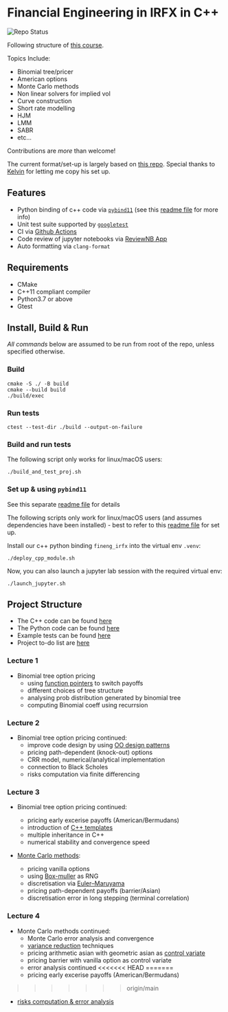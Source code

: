 # Financial Engineering in IRFX in C++

![Repo Status](https://github.com/ccjeremylo/FinEng-in-IRFX/actions/workflows/cpp-ubuntu.yml/badge.svg?branch=main)

Following structure of [this course](https://www.city.ac.uk/prospective-students/courses/short-courses/financial-engineering-in-interest-rates-and-fx-cplusplus-applications-in-quantitative-finance). <br />

Topics Include:

- Binomial tree/pricer
- American options
- Monte Carlo methods
- Non linear solvers for implied vol
- Curve construction
- Short rate modelling
- HJM
- LMM
- SABR
- etc... <br />
  
Contributions are *more* than welcome! <br />

The current format/set-up is largely based on [this repo](https://github.com/KYLChiu/ExoticMonteCarloEngine/tree/master). Special thanks to [Kelvin](https://github.com/KYLChiu) for letting me copy his set up.

## Features

- Python binding of c++ code via [```pybind11```](https://github.com/pybind/pybind11) (see this [readme file](https://github.com/ccjeremylo/FinEng-in-IRFX/blob/main/src/pybind_example/README.md) for more info)
- Unit test suite supported by [```googletest```](https://github.com/google/googletest)
- CI via [Github Actions](https://github.com/features/actions)
- Code review of jupyter notebooks via [ReviewNB App](https://github.com/apps/review-notebook-app)
- Auto formatting via ```clang-format```

## Requirements

- CMake
- C++11 compliant compiler
- Python3.7 or above
- Gtest

## Install, Build & Run

*All commands* below are assumed to be run from root of the repo, unless specified otherwise.

### Build

```
cmake -S ./ -B build
cmake --build build
./build/exec
```

### Run tests

```
ctest --test-dir ./build --output-on-failure
```

### Build and run tests

The following script only works for linux/macOS users:

```
./build_and_test_proj.sh
```

### Set up & using ```pybind11```

See this separate [readme file](https://github.com/ccjeremylo/FinEng-in-IRFX/blob/main/src/pybind_example/README.md) for details <br />

The following scripts only work for linux/macOS users (and assumes dependencies have been installed) - best to refer to this [readme file](https://github.com/ccjeremylo/FinEng-in-IRFX/blob/main/src/pybind_example/README.md) for set up. <br />

Install our c++ python binding ```fineng_irfx``` into the virtual env ```.venv```:

```
./deploy_cpp_module.sh
```

Now, you can also launch a jupyter lab session with the required virtual env:

```
./launch_jupyter.sh
```

## Project Structure

- The C++ code can be found [here](https://github.com/ccjeremylo/FinEng-in-IRFX/tree/main/src)
- The Python code can be found [here](https://github.com/ccjeremylo/FinEng-in-IRFX/tree/main/src/python)
- Example tests can be found [here](https://github.com/ccjeremylo/FinEng-in-IRFX/tree/main/tests)
- Project to-do list are [here](https://github.com/ccjeremylo/FinEng-in-IRFX/issues)

### Lecture 1

- Binomial tree option pricing
  - using [function pointers](https://en.wikipedia.org/wiki/Function_pointer) to switch payoffs
  - different choices of tree structure
  - analysing prob distribution generated by binomial tree
  - computing Binomial coeff using recurrsion

### Lecture 2

- Binomial tree option pricing continued:
  - improve code design by using [OO design patterns](https://refactoring.guru/design-patterns)
  - pricing path-dependent (knock-out) options
  - CRR model, numerical/analytical implementation
  - connection to Black Scholes
  - risks computation via finite differencing

### Lecture 3

- Binomial tree option pricing continued:
  - pricing early excerise payoffs (American/Bermudans)
  - introduction of [C++ templates](https://en.wikipedia.org/wiki/Template_(C%2B%2B))
  - multiple inheritance in C++
  - numerical stability and convergence speed

- [Monte Carlo methods](https://people.maths.ox.ac.uk/gilesm/mc/):
  - pricing vanilla options
  - using [Box-muller](https://en.wikipedia.org/wiki/Box%E2%80%93Muller_transform) as RNG
  - discretisation via [Euler–Maruyama](https://en.wikipedia.org/wiki/Euler%E2%80%93Maruyama_method)
  - pricing path-dependent payoffs (barrier/Asian)
  - discretisation error in long stepping (terminal correlation)

### Lecture 4

- Monte Carlo methods continued:
  - Monte Carlo error analysis and convergence
  - [variance reduction](https://en.wikipedia.org/wiki/Variance_reduction) techniques
  - pricing arithmetic asian with geometric asian as [control variate](https://en.wikipedia.org/wiki/Control_variates)
  - pricing barrier with vanilla option as control variate
  - error analysis continued
<<<<<<< HEAD
=======
  - pricing early excerise payoffs (American/Bermudans)
>>>>>>> origin/main
  - [risks computation & error analysis](https://people.maths.ox.ac.uk/gilesm/mc/module_2/module_2_2.pdf)

